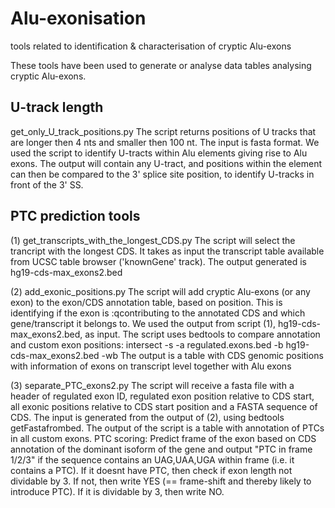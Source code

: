 # Alu-exonisation
tools related to identification &amp; characterisation of cryptic Alu-exons

These tools have been used to generate or analyse data tables analysing cryptic Alu-exons. 




U-track length
---------------

get_only_U_track_positions.py
The script returns positions of U tracks that are longer then 4 nts and smaller then 100 nt. The input is fasta format. We used the script to identify U-tracts within Alu elements giving rise to Alu exons. The output will contain any U-tract, and positions within the element can then be compared to the 3' splice site position, to identify U-tracks in front of the 3' SS. 

   

PTC prediction tools
--------------------
(1) get_transcripts_with_the_longest_CDS.py
The script will select the trancript with the longest CDS. It takes as input the transcript table available from UCSC table browser ('knownGene' track). The output generated is hg19-cds-max_exons2.bed

(2) add_exonic_positions.py
The script will add cryptic Alu-exons (or any exon) to the exon/CDS annotation table, based on position. This is identifying if the exon is :qcontributing to the annotated CDS and which gene/transcript it belongs to. We used the output from script (1), hg19-cds-max_exons2.bed, as input. The script uses bedtools to compare annotation and custom exon positions: intersect -s -a regulated.exons.bed -b hg19-cds-max_exons2.bed -wb
The output is a table with CDS genomic positions with information of exons on transcript level together with Alu exons

(3) separate_PTC_exons2.py
The script will receive a fasta file with a header of regulated exon ID, regulated exon position relative to CDS start, all exonic positions relative to CDS start position and a FASTA sequence of CDS. The input is generated from the output of (2), using bedtools getFastafrombed.
The output of the script is a table with annotation of PTCs in all custom exons. 
PTC scoring:
Predict frame of the exon based on CDS annotation of the dominant isoform of the gene and output "PTC in frame 1/2/3" if the sequence contains an UAG,UAA,UGA within frame (i.e. it contains a PTC). If it doesnt have PTC, then check if exon length not dividable by 3. If not, then write YES (== frame-shift and thereby likely to introduce PTC). If it is dividable by 3, then write NO.


